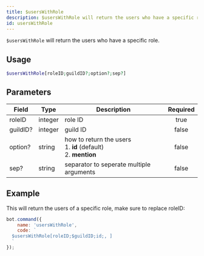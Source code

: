 ```yaml
---
title: $usersWithRole
description: $usersWithRole will return the users who have a specific role.
id: usersWithRole
---
```


`$usersWithRole` will return the users who have a specific role.

## Usage

```php
$usersWithRole[roleID;guildID?;option?;sep?]
```

## Parameters

| Field    | Type    | Description                                                              | Required |
|----------|---------|--------------------------------------------------------------------------|:--------:|
| roleID   | integer | role ID                                                                  |   true   |
| guildID? | integer | guild ID                                                                 |  false   |
| option?  | string  | how to return the users <br /> 1. **id** (default) <br /> 2. **mention** |  false   |
| sep?     | string  | separator to seperate multiple arguments                                 |  false   |

## Example

This will return the users of a specific role, make sure to replace roleID:

```javascript
bot.command({
    name: 'usersWithRole',
    code: `
  $usersWithRole[roleID;$guildID;id;, ]
  `
});
```
